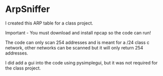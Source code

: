 # ArpSniffer
I created this ARP table for a class project.

Important - You must download and install npcap so the code can run!

The code can only scan 254 addresses and is meant for a /24 class c network,
other networks can be scanned but it will only return 254 addresses.

I did add a gui into the code using pysimplegui, but it was not required for the class project.
